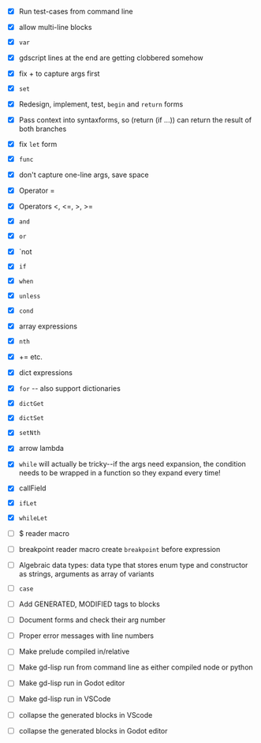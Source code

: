 - [x] Run test-cases from command line

- [x] allow multi-line blocks
- [x] `var`
- [x] gdscript lines at the end are getting clobbered somehow
- [x] fix + to capture args first
- [x] `set`

- [x] Redesign, implement, test, `begin` and `return` forms
- [x] Pass context into syntaxforms, so (return (if ...)) can return the result of both branches

- [x] fix `let` form
- [x] `func`

- [x] don't capture one-line args, save space
- [x] Operator =
- [x] Operators <, <=, >, >=
- [x] `and`
- [x] `or`
- [x] `not

- [x] `if`
- [x] `when`
- [x] `unless`
- [x] `cond`

- [x] array expressions

- [x] `nth`
- [x] += etc.
- [x] dict expressions
- [x] `for` -- also support dictionaries

- [x] `dictGet`
- [x] `dictSet`
- [x] `setNth`
- [x] arrow lambda

- [x] `while` will actually be tricky--if the args need expansion, the condition needs to be wrapped in a function so they expand every time!
- [x] callField

- [x] `ifLet`
- [x] `whileLet`

- [ ] $ reader macro
- [ ] breakpoint reader macro create `breakpoint` before expression

- [ ] Algebraic data types: data type that stores enum type and constructor as strings, arguments as array of variants
- [ ] `case`

- [ ] Add GENERATED, MODIFIED tags to blocks

- [ ] Document forms and check their arg number
- [ ] Proper error messages with line numbers

- [ ] Make prelude compiled in/relative
- [ ] Make gd-lisp run from command line as either compiled node or python
- [ ] Make gd-lisp run in Godot editor
- [ ] Make gd-lisp run in VSCode

- [ ] collapse the generated blocks in VScode
- [ ] collapse the generated blocks in Godot editor